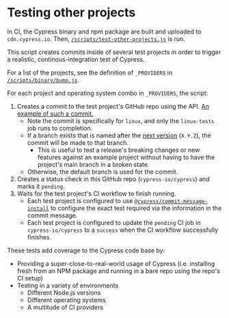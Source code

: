 # Testing other projects

In CI, the Cypress binary and npm package are built and uploaded to `cdn.cypress.io`. Then, [`/scripts/test-other-projects.js`](../scripts/test-other-projects.js) is run.

This script creates commits inside of several test projects in order to trigger a realistic, continous-integration test of Cypress.

For a list of the projects, see the definition of `_PROVIDERS` in [`/scripts/binary/bump.js`](../scripts/binary/bump.js).

For each project and operating system combo in `_PROVIDERS`, the script:

1. Creates a commit to the test project's GitHub repo using the API. [An example of such a commit.](https://github.com/cypress-io/cypress-test-tiny/commit/5b39f3f43f6b7598f0d57cffcba71a7048d1d809)
    * Note the commit is specifically for `linux`, and only the `linux-tests` job runs to completion.
    * If a branch exists that is named after the [next version](./next-version.md) (`X.Y.Z`), the commit will be made to that branch.
        * This is useful to test a release's breaking changes or new features against an example project without having to have the project's main branch in a broken state.
    * Otherwise, the default branch is used for the commit.
2. Creates a status check in this GitHub repo (`cypress-io/cypress`) and marks it `pending`.
3. Waits for the test project's CI workflow to finish running.
    * Each test project is configured to use [`@cypress/commit-message-install`](https://github.com/cypress-io/commit-message-install) to configure the exact test required via the information in the commit message.
    * Each test project is configured to update the `pending` CI job in `cypress-io/cypress` to a `success` when the CI workflow successfully finishes.

These tests add coverage to the Cypress code base by:

* Providing a super-close-to-real-world usage of Cypress (i.e. installing fresh from an NPM package and running in a bare repo using the repo's CI setup)
* Testing in a variety of environments
  * Different Node.js versions
  * Different operating systems
  * A multitude of CI providers
